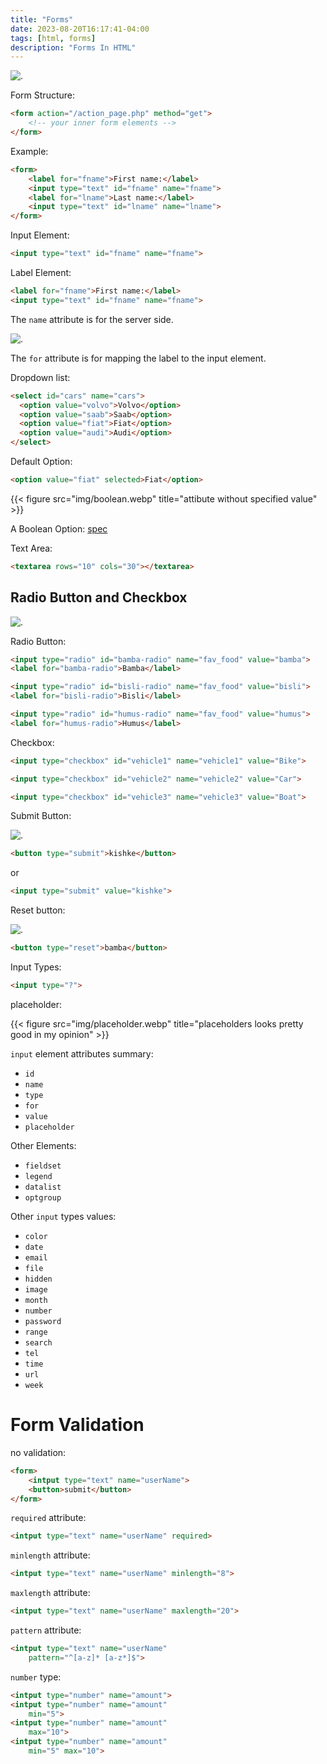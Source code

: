 ```yaml
---
title: "Forms"
date: 2023-08-20T16:17:41-04:00
tags: [html, forms]
description: "Forms In HTML"
---
```


![.](img/form.webp)

Form Structure:

```html
<form action="/action_page.php" method="get">
	<!-- your inner form elements -->
</form>
```

Example:

```html
<form>
	<label for="fname">First name:</label>
	<input type="text" id="fname" name="fname">
	<label for="lname">Last name:</label>
	<input type="text" id="lname" name="lname">
</form>
```

Input Element:

```html
<input type="text" id="fname" name="fname">
```

Label Element:

```html
<label for="fname">First name:</label>
<input type="text" id="fname" name="fname">
```

The `name` attribute is for the server side.

![.](img/server.webp)

The `for` attribute is for mapping the label to the input element.

Dropdown list:

```html
<select id="cars" name="cars">
  <option value="volvo">Volvo</option>
  <option value="saab">Saab</option>
  <option value="fiat">Fiat</option>
  <option value="audi">Audi</option>
</select>
```

Default Option:

```html
<option value="fiat" selected>Fiat</option>
```

{{< figure src="img/boolean.webp" title="attibute without specified value" >}}

A Boolean Option:
[spec](https://html.spec.whatwg.org/multipage/common-microsyntaxes.html#boolean-attributes)

Text Area:

```html
<textarea rows="10" cols="30"></textarea>
```

## Radio Button and Checkbox

![.](img/check_radio.webp)

Radio Button:

```html
<input type="radio" id="bamba-radio" name="fav_food" value="bamba">
<label for="bamba-radio">Bamba</label>

<input type="radio" id="bisli-radio" name="fav_food" value="bisli">
<label for="bisli-radio">Bisli</label>

<input type="radio" id="humus-radio" name="fav_food" value="humus">
<label for="humus-radio">Humus</label>
```

Checkbox:

```html
<input type="checkbox" id="vehicle1" name="vehicle1" value="Bike">

<input type="checkbox" id="vehicle2" name="vehicle2" value="Car">

<input type="checkbox" id="vehicle3" name="vehicle3" value="Boat">
```

Submit Button:

![.](img/submit.webp)

```html
<button type="submit">kishke</button>
```

or

```html
<input type="submit" value="kishke">
```

Reset button:

![.](img/reset.webp)

```html
<button type="reset">bamba</button>
```

Input Types:

```html
<input type="?">
```

placeholder:

{{< figure src="img/placeholder.webp" title="placeholders looks pretty good in my opinion" >}}

`input` element attributes summary:

* `id`
* `name`
* `type`
* `for`
* `value`
* `placeholder`

Other Elements:

* `fieldset`
* `legend`
* `datalist`
* `optgroup`

Other `input` types values:

* `color`
* `date`
* `email`
* `file   `
* `hidden`
* `image`
* `month`
* `number `
* `password`
* `range`
* `search`
* `tel    `
* `time`
* `url`
* `week           `

# Form Validation

no validation:

```html
<form>
	<intput type="text" name="userName">
	<button>submit</button>
</form>
```

`required` attribute:

```html
<intput type="text" name="userName" required>
```

`minlength` attribute:

```html
<intput type="text" name="userName" minlength="8">
```

`maxlength` attribute:

```html
<intput type="text" name="userName" maxlength="20">
```

`pattern` attribute:

```html
<intput type="text" name="userName"
	pattern="^[a-z]* [a-z*]$">
```

`number` type:

```html
<intput type="number" name="amount">
<intput type="number" name="amount"
	min="5">
<intput type="number" name="amount"
	max="10">
<intput type="number" name="amount"
	min="5" max="10">
```
